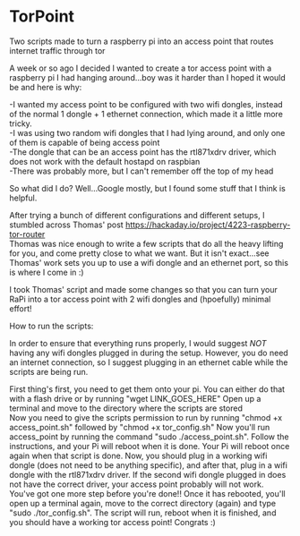 # TorPoint  
Two scripts made to turn a raspberry pi into an access point that routes internet traffic through tor  

A week or so ago I decided I wanted to create a tor access point with a raspberry pi I had hanging around...boy was it harder than I hoped it would be and here is why:    
  
-I wanted my access point to be configured with two wifi dongles, instead of the normal 1 dongle + 1 ethernet connection, which made it a little more tricky.  
-I was using two random wifi dongles that I had lying around, and only one of them is capable of being access point   
-The dongle that can be an access point has the rtl871xdrv driver, which does not work with the default hostapd on raspbian  
-There was probably more, but I can't remember off the top of my head  
  
So what did I do?  Well...Google mostly, but I found some stuff that I think is helpful.

After trying a bunch of different configurations and different setups, I stumbled across Thomas' post https://hackaday.io/project/4223-raspberry-tor-router  
Thomas was nice enough to write a few scripts that do all the heavy lifting for you, and come pretty close to what we want. But it isn't exact...see Thomas' work sets you up to use a wifi dongle and an ethernet port, so this is where I come in :)

I took Thomas' script and made some changes so that you can turn your RaPi into a tor access point with 2 wifi dongles and (hpoefully) minimal effort!  
  
How to run the scripts:  

In order to ensure that everything runs properly, I would suggest *NOT* having any wifi dongles plugged in during the setup.  However, you do need an internet connection, so I suggest plugging in an ethernet cable while the scripts are being run.  

First thing's first, you need to get them onto your pi.  You can either do that with a flash drive or by running "wget LINK_GOES_HERE" 
Open up a terminal and move to the directory where the scripts are stored  
Now you need to give the scripts permission to run by running "chmod +x access_point.sh" followed by "chmod +x tor_config.sh" Now you'll run access_point by running the command "sudo ./access_point.sh". Follow the instructions, and your Pi will reboot when it is done. 
Your Pi will reboot once again when that script is done. Now, you should plug in a working wifi dongle (does not need to be anything specific), and after that, plug in a wifi dongle with the rtl871xdrv driver. If the second wifi dongle plugged in does not have the correct driver, your access point probably will not work.  
You've got one more step before you're done!! Once it has rebooted, you'll open up a terminal again, move to the correct directory (again) and type "sudo ./tor_config.sh". The script will run, reboot when it is finished, and you should have a working tor access point!  Congrats :)


